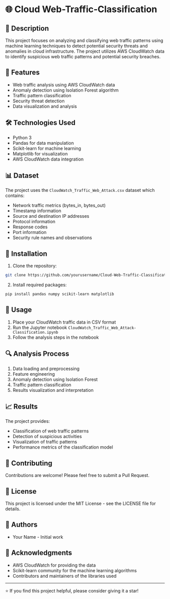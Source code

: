 # 🌐 Cloud Web-Traffic-Classification

## 📝 Description
This project focuses on analyzing and classifying web traffic patterns using machine learning techniques to detect potential security threats and anomalies in cloud infrastructure. The project utilizes AWS CloudWatch data to identify suspicious web traffic patterns and potential security breaches.

## 🚀 Features
- Web traffic analysis using AWS CloudWatch data
- Anomaly detection using Isolation Forest algorithm
- Traffic pattern classification
- Security threat detection
- Data visualization and analysis

## 🛠️ Technologies Used
- Python 3
- Pandas for data manipulation
- Scikit-learn for machine learning
- Matplotlib for visualization
- AWS CloudWatch data integration

## 📊 Dataset
The project uses the `CloudWatch_Traffic_Web_Attack.csv` dataset which contains:
- Network traffic metrics (bytes_in, bytes_out)
- Timestamp information
- Source and destination IP addresses
- Protocol information
- Response codes
- Port information
- Security rule names and observations

## 🔧 Installation
1. Clone the repository:
```bash
git clone https://github.com/yourusername/Cloud-Web-Traffic-Classification.git
```

2. Install required packages:
```bash
pip install pandas numpy scikit-learn matplotlib
```

## 📖 Usage
1. Place your CloudWatch traffic data in CSV format
2. Run the Jupyter notebook `CloudWatch_Traffic_Web_Attack-Classification.ipynb`
3. Follow the analysis steps in the notebook

## 🔍 Analysis Process
1. Data loading and preprocessing
2. Feature engineering
3. Anomaly detection using Isolation Forest
4. Traffic pattern classification
5. Results visualization and interpretation

## 📈 Results
The project provides:
- Classification of web traffic patterns
- Detection of suspicious activities
- Visualization of traffic patterns
- Performance metrics of the classification model

## 🤝 Contributing
Contributions are welcome! Please feel free to submit a Pull Request.

## 📄 License
This project is licensed under the MIT License - see the LICENSE file for details.

## 👥 Authors
- Your Name - Initial work

## 🙏 Acknowledgments
- AWS CloudWatch for providing the data
- Scikit-learn community for the machine learning algorithms
- Contributors and maintainers of the libraries used

---
⭐️ If you find this project helpful, please consider giving it a star! 